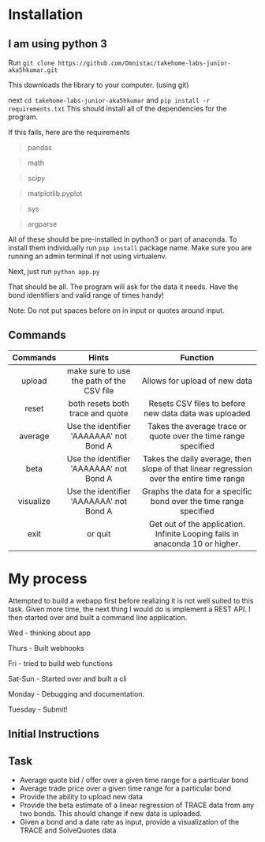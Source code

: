 
# Installation

I am using python 3
----------------------
Run ```git clone https://github.com/Omnistac/takehome-labs-junior-aka5hkumar.git```

This downloads the library to your computer. (using git)

next ```cd takehome-labs-junior-aka5hkumar``` and ```pip install -r requirements.txt```
This should install all of the dependencies for the program.

If this fails, here are the requirements
>pandas

> math

>scipy

>matplotlib.pyplot

>sys

>argparse

All of these should be pre-installed in python3 or part of anaconda. To install them individually run `pip install` package name. Make sure you are running an admin terminal if not using virtualenv.

Next, just run `python app.py`

That should be all. The program will ask for the data it needs. Have the bond identifiers and valid range of times handy!

Note: Do not put spaces before on in input or quotes around input.


## Commands

| Commands | Hints | Function |
|:-------------:|:-------------:|:-------------:|
| upload | make sure to use the path of the CSV file | Allows for upload of new data |
| reset | both resets both trace and quote | Resets CSV files to before new data data was uploaded |
| average | Use the identifier 'AAAAAAA' not Bond A | Takes the average trace or quote over the time range specified |
| beta |  Use the identifier 'AAAAAAA' not Bond A | Takes the daily average, then slope of that linear regression over the entire time range |
| visualize |  Use the identifier 'AAAAAAA' not Bond A | Graphs the data for a specific bond over the time range specified |
| exit | or quit | Get out of the application. Infinite Looping fails in anaconda 10 or higher. |

# My process

Attempted to build a webapp first before realizing it is not well suited to this task. Given more time, the next thing I would do is implement a REST API. I then started over and built a command line application.

Wed - thinking about app

Thurs - Built webhooks

Fri - tried to build web functions

Sat-Sun - Started over and built a cli

Monday - Debugging and documentation.

Tuesday - Submit!


Initial Instructions
-----------------------------------

## Task

* Average quote bid / offer over a given time range for a particular bond
* Average trade price over a given time range for a particular bond
* Provide the ability to upload new data
* Provide the beta estimate of a linear regression of TRACE data from any two bonds. This should change if new data is uploaded.
* Given a bond and a date rate as input, provide a visualization of the TRACE and SolveQuotes data
